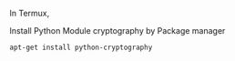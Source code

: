 In Termux,

Install Python Module cryptography by 
Package manager

```bash
apt-get install python-cryptography
```
